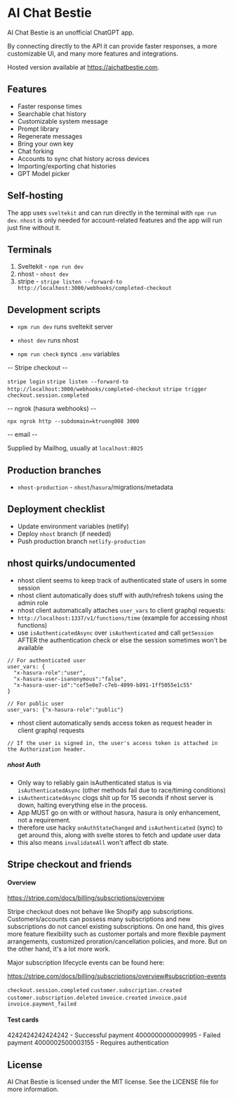 # AI Chat Bestie

AI Chat Bestie is an unofficial ChatGPT app.

By connecting directly to the API it can provide faster responses, a more customizable UI, and many more features and integrations.

Hosted version available at https://aichatbestie.com.

## Features

- Faster response times
- Searchable chat history
- Customizable system message
- Prompt library
- Regenerate messages
- Bring your own key
- Chat forking
- Accounts to sync chat history across devices
- Importing/exporting chat histories
- GPT Model picker

## Self-hosting

The app uses `sveltekit` and can run directly in the terminal with `npm run dev`. `nhost` is only needed for account-related features and the app will run just fine without it.

## Terminals

1. Sveltekit - `npm run dev`
2. nhost - `nhost dev`
3. stripe - `stripe listen --forward-to http://localhost:3000/webhooks/completed-checkout`

## Development scripts

- `npm run dev` runs sveltekit server
- `nhost dev` runs nhost

- `npm run check` syncs `.env` variables

-- Stripe checkout --

`stripe login`
`stripe listen --forward-to http://localhost:3000/webhooks/completed-checkout`
`stripe trigger checkout.session.completed`

-- ngrok (hasura webhooks) --

`npx ngrok http --subdomain=ktruong008 3000`

-- email --

Supplied by Mailhog, usually at `localhost:8025`

## Production branches

- `nhost-production` - `nhost`/`hasura`/migrations/metadata

## Deployment checklist

- Update environment variables (netlify)
- Deploy `nhost` branch (if needed)
- Push production branch `netlify-production`

## nhost quirks/undocumented

- nhost client seems to keep track of authenticated state of users in some session
- nhost client automatically does stuff with auth/refresh tokens using the admin role
- nhost client automatically attaches `user_vars` to client graphql requests:
- `http://localhost:1337/v1/functions/time` (example for accessing nhost functions)
- use `isAuthenticatedAsync` over `isAuthenticated` and call `getSession` AFTER the authentication check or else the session sometimes won't be available

```
// For authenticated user
user_vars: {
  "x-hasura-role":"user",
  "x-hasura-user-isanonymous":"false",
  "x-hasura-user-id":"cef5e0e7-c7eb-4099-b891-1ff5055e1c55"
}

// For public user
user_vars: {"x-hasura-role":"public"}
```

- nhost client automatically sends access token as request header in client graphql requests

```
// If the user is signed in, the user's access token is attached in the Authorization header.

```

##### nhost Auth

- Only way to reliably gain isAuthenticated status is via `isAuthenticatedAsync` (other methods fail due to race/timing conditions)
- `isAuthenticatedAsync` clogs shit up for 15 seconds if nhost server is down, halting everything else in the process.
- App MUST go on with or without hasura, hasura is only enhancement, not a requirement.
- therefore use hacky `onAuthStateChanged` and `isAuthenticated` (sync) to get around this, along with svelte stores to fetch and update user data
- this also means `invalidateAll` won't affect db state.

## Stripe checkout and friends

#### Overview

https://stripe.com/docs/billing/subscriptions/overview

Stripe checkout does not behave like Shopify app subscriptions. Customers/accounts can possess many subscriptions and new subscriptions do not cancel existing subscriptions. On one hand, this gives more feature flexibility such as customer portals and more flexible payment arrangements, customized proration/cancellation policies, and more. But on the other hand, it's a lot more work.

Major subscription lifecycle events can be found here:

https://stripe.com/docs/billing/subscriptions/overview#subscription-events

`checkout.session.completed`
`customer.subscription.created`
`customer.subscription.deleted`
`invoice.created`
`invoice.paid`
`invoice.payment_failed`

#### Test cards

4242424242424242 - Successful payment
4000000000009995 - Failed payment
4000002500003155 - Requires authentication

## License

AI Chat Bestie is licensed under the MIT license. See the LICENSE file for more information.
